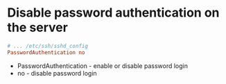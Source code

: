 # Disable password authentication on the server

```ini
# ... /etc/ssh/sshd_config
PasswordAuthentication no
```

- PasswordAuthentication - enable or disable password login
- no - disable password login
